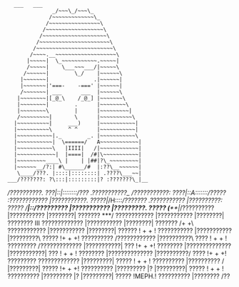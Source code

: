       ___   ___
                  _/~~~\_/~~~\_
                 /~~~~~~~~~~~~~\_
                /~~~~~~~~~~~~~~~~\
               /~~~~~~~~~~~~~~~~~~\
              /~~~~~~~~~~~~~~~~~~~~\
             /~~~~~~~~~~~~~~~~~~~~~~\
            /~~~~~~~~~~~~~~~~~~~~~~~~\
           /~~~~.__~~~~~~~~~~~~~~~~~~~\
          |~~~~~|  \_~~~~~~~~~~~.~~~~~|
          /~~~~~|    \___~~~___/|~~~~~\
         /~~~~~~|        \_/    |~~~~~~\
        |~~~~~~~|              .|~~~~~~|
        |~~~~~~~|'===-    -===' |~~~~~~|
        /~~~~~~~| ___      ___  |~~~~~~\
       |~~~~~~~~|[_@_\    /_@_] |~~~~~~~\
       |~~~~~~~~|        .      |~~~~~~~~\
       |~~~~~~~~\        |      |~~~~~~~~~|
       /~~~~~~~~~|       \      |~~~~~~~~~~\
      |~~~~~~~~~~|     ___)     |~~~~~~~~~~~|
      |~~~~~~~~~~\     ^ ^      |~~~~~~~~~~~|
      |~~~~~~~~~~~|._        _. |~~~~~~~~~~~\
      |~~~~~~~~~~~|  \======/   A~~~~~~~~~~~~|
      |~~~~~~~~~~~\   |IIII|   /|~~~~~~~~~~~~|
      |~~~~~~~~~~~~|  |====|  /#|\~~~~~~~~~~~|
      |~~~~~~~~~____\ |    | |##|?\_~~~~~~~~~|
      |~~~~~~__/?:| #\______/#  |:??\__~~~~~~|
       \____/???. |::::|::::::::| .????\___~~|
    ___/???????: ?\:::|:::::::::|? :???????\_|__
  _/??????????. ???|::|::::::::/??? .???????????\_
 /???????????: ????|::A:::::::/????? :????????????
|???????????. ?????|_/H\::::_/??????? .???????????
|??????????: ????? /***\|::/????????? |???????????
|?????????. ????? (*****|_/?????????? |???????????
|????????| ??????? \***/ ???????????? |???????????
|????????| ???????? III ????????????? |???????????
|????????| ??????? /+ +\ ???????????? |???????????
|????????| ?????? ! + + ! ??????????? |???????????
|?????????\ ????? !+ + +! ?????????? /????????????
|??????????\ ???? ! + + ! ????????? /?????????????
|???????????| ??? !+ + +! ???????? |??????????????
|???????????| ??? ! + + ! ???????? |??????????????
|??????????/ ???? !+ + +! ????????? \?????????????
|?????????| ????? ! + + ! ?????????? |?????????? /
|?????????| ????? !+ + +! ?????????? |????????? |?
|?????????| ????? ! + + ! ?????????? |????????? |?
|?????????| ????? !MEPH.! ?????????? |???????? /??
